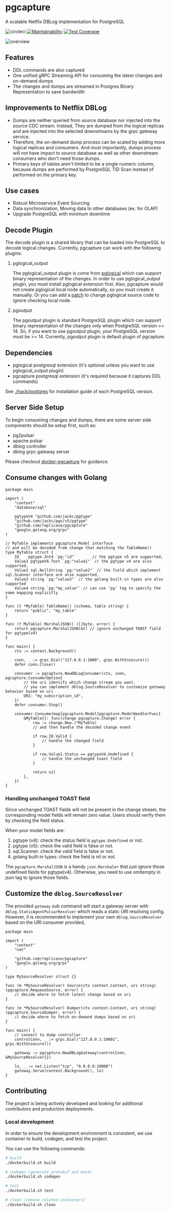 # pgcapture

A scalable Netflix DBLog implementation for PostgreSQL

![circleci](https://circleci.com/gh/replicase/pgcapture.svg?style=shield)
[![Maintainability](https://api.codeclimate.com/v1/badges/efd0f50a92233b34ae5e/maintainability)](https://codeclimate.com/github/rueian/pgcapture/maintainability)
[![Test Coverage](https://api.codeclimate.com/v1/badges/efd0f50a92233b34ae5e/test_coverage)](https://codeclimate.com/github/rueian/pgcapture/test_coverage)

![overview](./hack/images/overview.png)

## Features
* DDL commands are also captured
* One unified gRPC Streaming API for consuming the latest changes and on-demand dumps
* The changes and dumps are streamed in Postgres Binary Representation to save bandwidth

## Improvements to Netflix DBLog
* Dumps are neither queried from source database nor injected into the source CDC stream.
  Instead, They are dumped from the logical replicas and are injected into the selected downstreams by the grpc gateway service.
* Therefore, the on-demand dump process can be scaled by adding more logical replicas and consumers.
  And most importantly, dumps process will not have impact to source database as well as other downstream consumers who don't need those dumps.   
* Primary keys of tables aren't limited to be a single numeric column, because dumps are performed by PostgreSQL TID Scan instead of performed on the primary key.
  
## Use cases
* Robust Microservice Event Sourcing
* Data synchronization, Moving data to other databases (ex. for OLAP)
* Upgrade PostgreSQL with minimum downtime

## Decode Plugin
The decode plugin is a shared library that can be loaded into PostgreSQL to decode logical changes.
Currently, pgcapture can work with the following plugins:
1. pglogical_output 

     The pglogical_output plugin is come from [pglogical](https://github.com/2ndQuadrant/pglogical) which can support binary representation of the changes. In order to use pglogical_output plugin, you must install pglogical extension first. Also, pgcapture would not create pglogical local node automatically, so you must create it manually. Or you can add a [patch](hack/postgres/14/pglogical/pglogical.patch) to change pglogical source code to ignore checking local node.

2. pgoutput

     The pgoutput plugin is standard PostgreSQL plugin which can support binary representation of the changes only when PostgreSQL version >= 14. So, if you want to use pgoutput plugin, your PostgreSQL version must be >= 14. Currently, pgoutput plugin is default plugin of pgcapture.

## Dependencies
* pglogical postgresql extension (it's optional unless you want to use pglogical_output plugin)
* pgcapture postgresql extension (it's required because it captures DDL commands)

See [./hack/postgres](./hack/postgres) for installation guide of each PostgreSQL version.

## Server Side Setup

To begin consuming changes and dumps, there are some server side components should be setup first, such as:

* pg2pulsar
* apache pulsar
* dblog controller
* dblog grpc gateway server

Please checkout [docker-pgcapture](https://github.com/replicase/docker-pgcapture) for guidance.

## Consume changes with Golang

```golang
package main

import (
    "context"
    "database/sql"

    pgtypeV4 "github.com/jackc/pgtype"
    "github.com/jackc/pgx/v5/pgtype"
    "github.com/replicase/pgcapture"
    "google.golang.org/grpc"
)

// MyTable implements pgcapture.Model interface
// and will be decoded from change that matching the TableName()
type MyTable struct {
    ID    pgtype.Int4 `pg:"id"`       // the pgtype v5 are supported, 
    Value1 pgtypeV4.Text `pg:"value1"` // the pgtype v4 are also supported,
    Value2 sql.NullString `pg:"value2"` // the field which implement sql.Scanner interface are also supported,
    Value3 string `pg:"value3"` // the golang built-in types are also supported 
    Value4 string `pg:"my_value"` // can use 'pg' tag to specify the name mapping explicitly
}

func (t *MyTable) TableName() (schema, table string) {
    return "public", "my_table"
}

func (t MyTable) MarshalJSON() ([]byte, error) {
    return pgcapture.MarshalJSON(&t) // ignore unchanged TOAST field for pgtype(v4)
}

func main() {
    ctx := context.Background()

    conn, _ := grpc.Dial("127.0.0.1:1000", grpc.WithInsecure())
    defer conn.Close()

    consumer := pgcapture.NewDBLogConsumer(ctx, conn, pgcapture.ConsumerOption{
        // the uri identify which change stream you want.
        // you can implement dblog.SourceResolver to customize gateway behavior based on uri
        URI: "my_subscription_id", 
    })
    defer consumer.Stop()

    consumer.Consume(map[pgcapture.Model]pgcapture.ModelHandlerFunc{
        &MyTable{}: func(change pgcapture.Change) error {
            row := change.New.(*MyTable) 
            // and then handle the decoded change event
			
            if row.ID.Valid {
                // handle the changed field
            }

            if row.Value1.Status == pgtypeV4.Undefined {
                // handle the unchanged toast field
            }

            return nil
        },
    })
}
```

### Handling unchanged TOAST field

Since unchanged TOAST fields will not be present in the change stream, the corresponding model fields will remain zero value.
Users should verify them by checking the field status.

When your model fields are:
1. pgtype (v4): check the status field is `pgtype.Undefined` or not.
2. pgtype (v5): check the valid field is false or not.
3. sql.Scanner: check the valid field is false or not.
4. golang built-in types: check the field is nil or not.

The `pgcapture.MarshalJSON` is a handy `json.Marshaler` that just ignore those undefined fields for pgtype(v4).
Otherwise, you need to use omitempty in json tag to ignore those fields.

## Customize the `dblog.SourceResolver`

The provided `gateway` sub command will start a gateway server with `dblog.StaticAgentPulsarResolver` which reads a static URI resolving config.
However, it is recommended to implement your own `dblog.SourceResolver` based on the URI consumer provided, 

```golang
package main

import (
    "context"
    "net"
	
    "github.com/replicase/pgcapture"
    "google.golang.org/grpc"
)

type MySourceResolver struct {}

func (m *MySourceResolver) Source(ctx context.Context, uri string) (pgcapture.RequeueSource, error) {
    // decide where to fetch latest change based on uri
}

func (m *MySourceResolver) Dumper(ctx context.Context, uri string) (pgcapture.SourceDumper, error) {
    // decide where to fetch on-demand dumps based on uri
}

func main() {
    // connect to dump controller
    controlConn, _ := grpc.Dial("127.0.0.1:10001", grpc.WithInsecure())

    gateway := pgcapture.NewDBLogGateway(controlConn, &MySourceResolver{})

    ln, _ := net.Listen("tcp", "0.0.0.0:10000")
    gateway.Serve(context.Background(), ln)
}

```

## Contributing
The project is being actively developed and looking for additional contributors and production deployments.

### Local development
In order to ensure the development environment is consistent, we use container to build, codegen, and test the project.

You can use the following commands:
```bash
# build
./dockerbuild.sh build

# codegen (generate protobuf and mock)
./dockerbuild.sh codegen

# test
./dockerbuild.sh test

# clean (remove related containers)
./dockerbuild.sh clean
```
